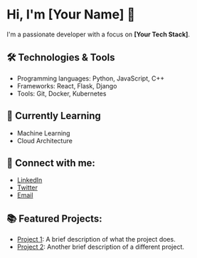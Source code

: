 # Hi, I'm [Your Name] 👋

I'm a passionate developer with a focus on **[Your Tech Stack]**.

## 🛠️ Technologies & Tools
- Programming languages: Python, JavaScript, C++
- Frameworks: React, Flask, Django
- Tools: Git, Docker, Kubernetes

## 🌱 Currently Learning
- Machine Learning
- Cloud Architecture

## 🔗 Connect with me:
- [LinkedIn](https://linkedin.com/in/your-profile)
- [Twitter](https://twitter.com/your-profile)
- [Email](mailto:your-email@example.com)

## 📚 Featured Projects:
- [Project 1](https://github.com/your-profile/project1): A brief description of what the project does.
- [Project 2](https://github.com/your-profile/project2): Another brief description of a different project.
